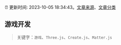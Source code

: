 :alarm_clock: 更新时间: 2023-10-05 18:34:43。[文章来源](/README.md)、[文章分类](/TAGS.md)

## 游戏开发


> 关键字：`游戏`、`Three.js`、`Create.js`、`Matter.js`




